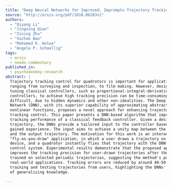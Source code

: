 ```yaml
---
title: "Deep Neural Networks for Improved, Impromptu Trajectory Tracking of   Quadrotors"
source: "http://arxiv.org/pdf/1610.06283v1"
authors:
  - "Qiyang Li"
  - "Jingxing Qian"
  - "Zining Zhu"
  - "Xuchan Bao"
  - "Mohamed K. Helwa"
  - "Angela P. Schoellig"
tags:
  - arxiv
  - needs-commentary
published_in:
  - psychodonkey-research
abstract: |
  Trajectory tracking control for quadrotors is important for applications
  ranging from surveying and inspection, to film making. However, designing and
  tuning classical controllers, such as proportional-integral-derivative (PID)
  controllers, to achieve high tracking precision can be time-consuming and
  difficult, due to hidden dynamics and other non-idealities. The Deep Neural
  Network (DNN), with its superior capability of approximating abstract,
  nonlinear functions, proposes a novel approach for enhancing trajectory
  tracking control. This paper presents a DNN-based algorithm that improves the
  tracking performance of a classical feedback controller. Given a desired
  trajectory, the DNNs provide a tailored input to the controller based on their
  gained experience. The input aims to achieve a unity map between the desired
  and the output trajectory. The motivation for this work is an interactive
  "fly-as-you-draw" application, in which a user draws a trajectory on a mobile
  device, and a quadrotor instantly flies that trajectory with the DNN-enhanced
  control system. Experimental results demonstrate that the proposed approach
  improves the tracking precision for user-drawn trajectories after the DNNs are
  trained on selected periodic trajectories, suggesting the method's potential in
  real-world applications. Tracking errors are reduced by around 40-50 % for both
  training and testing trajectories from users, highlighting the DNNs' capability
  of generalizing knowledge.

---
```

